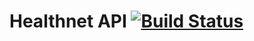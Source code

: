 # Healthnet API [![Build Status](https://travis-ci.org/bio-gen/healthnet-api.svg?branch=master)](https://travis-ci.org/bio-gen/healthnet-api)
